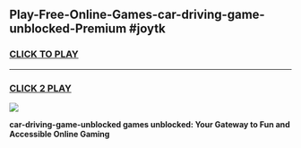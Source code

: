 
## Play-Free-Online-Games-car-driving-game-unblocked-Premium #joytk
<h3>
<a href="https://premium.freeplayer.one?title=car-driving-game-unblocked&ref=8M">CLICK TO PLAY</a></h3>
<hr>

<h3>
<a href="https://premium.freeplayer.one?title=car-driving-game-unblocked&ref=8M">CLICK 2 PLAY</a>
  
</h3>

<a href="https://premium.freeplayer.one?title=car-driving-game-unblocked&ref=8M"><img src="https://clearcache.store/games.png"></a>


**car-driving-game-unblocked games unblocked: Your Gateway to Fun and Accessible Online Gaming**
